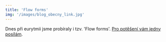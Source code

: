 ```yaml
---
title: 'Flow forms'
img: '/images/blog_obecny_link.jpg'
---
```


Dnes při eurytmii jsme probíraly i tzv. 'Flow forms'. [Pro potěšení vám jedny posílám](http://m.youtube.com/watch?v=GkNtarWFtik&desktop_uri=%2Fwatch%3Fv%3DGkNtarWFtik).
